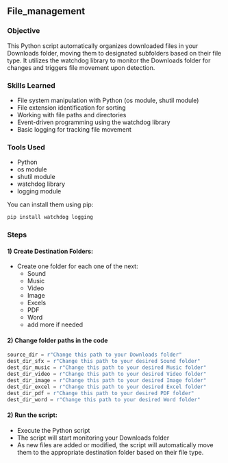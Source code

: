 ## File_management

### Objective
This Python script automatically organizes downloaded files in your Downloads folder, moving them to designated subfolders based on their file type. It utilizes the watchdog library to monitor the Downloads folder for changes and triggers file movement upon detection.

### Skills Learned
* File system manipulation with Python (os module, shutil module)
* File extension identification for sorting
* Working with file paths and directories
* Event-driven programming using the watchdog library
* Basic logging for tracking file movement

### Tools Used
* Python
* os module
* shutil module
* watchdog library
* logging module

You can install them using pip:

```bash
pip install watchdog logging
```
### Steps

#### 1) Create Destination Folders:
   - Create one folder for each one of the next:
     - Sound
     - Music
     - Video
     - Image
     - Excels
     - PDF
     - Word
     - add more if needed

#### 2) Change folder paths in the code
  ```python
  source_dir = r"Change this path to your Downloads folder"
  dest_dir_sfx = r"Change this path to your desired Sound folder"
  dest_dir_music = r"Change this path to your desired Music folder"
  dest_dir_video = r"Change this path to your desired Video folder"
  dest_dir_image = r"Change this path to your desired Image folder"
  dest_dir_excel = r"Change this path to your desired Excel folder"
  dest_dir_pdf = r"Change this path to your desired PDF folder"
  dest_dir_word = r"Change this path to your desired Word folder"
  ```

#### 2) Run the script:
   - Execute the Python script
   - The script will start monitoring your Downloads folder
   - As new files are added or modified, the script will automatically move them to the appropriate   destination folder based on their file type.
   
